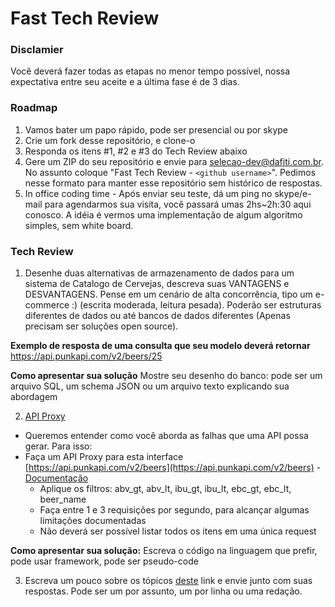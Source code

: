 # Fast Tech Review

### Disclamier

Você deverá fazer todas as etapas no menor tempo possível, nossa expectativa entre seu aceite e a última fase é de 3 dias.

### Roadmap

1. Vamos bater um papo rápido, pode ser presencial ou por skype
2. Crie um fork desse repositório, e clone-o
3. Responda os itens #1, #2 e #3 do Tech Review abaixo
4. Gere um ZIP do seu repositório e envie para selecao-dev@dafiti.com.br. No assunto coloque "Fast Tech Review - `<github username>`". Pedimos nesse formato para manter esse repositório sem histórico de respostas.
5. In office coding time - Após enviar seu teste, dá um ping no skype/e-mail para agendarmos sua visita, você passará umas 2hs~2h:30 aqui conosco. A idéia é vermos uma implementação de algum algoritmo simples, sem white board.

### Tech Review

1. Desenhe duas alternativas de armazenamento de dados para um sistema de Catalogo de Cervejas, descreva suas VANTAGENS e DESVANTAGENS. Pense em um cenário de alta concorrência, tipo um e-commerce :) (escrita moderada, leitura pesada). Poderão ser estruturas diferentes de dados ou até bancos de dados diferentes (Apenas precisam ser soluções open source).

**Exemplo de resposta de uma consulta que seu modelo deverá retornar** https://api.punkapi.com/v2/beers/25

**Como apresentar sua solução** Mostre seu desenho do banco: pode ser um arquivo SQL, um schema JSON ou um arquivo texto explicando sua abordagem

2. [API Proxy](https://www.quora.com/What-is-API-Proxy) 

- Queremos entender como você aborda as falhas que uma API possa gerar. 
Para isso: 
- Faça um API Proxy para esta interface [https://api.punkapi.com/v2/beers](https://api.punkapi.com/v2/beers) - [Documentação](https://punkapi.com/documentation/v2)
    * Aplique os filtros: abv_gt, abv_lt, ibu_gt, ibu_lt, ebc_gt, ebc_lt, beer_name
    * Faça entre 1 e 3 requisições por segundo, para alcançar algumas limitações documentadas
    * Não deverá ser possível listar todos os itens em uma única request

**Como apresentar sua solução:** Escreva o código na linguagem que prefir, pode usar framework, pode ser pseudo-code

3. Escreva um pouco sobre os tópicos [deste](questions.md) link e envie junto com suas respostas. Pode ser um por assunto, um por linha ou uma redação.

